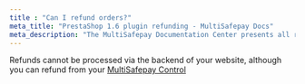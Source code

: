 ```yaml
---
title : "Can I refund orders?"
meta_title: "PrestaShop 1.6 plugin refunding - MultiSafepay Docs"
meta_description: "The MultiSafepay Documentation Center presents all relevant information about our Plugins and API. You can also find support pages for payment methods, tools and general questions as well as the contact details of our Support and Integration Teams."
---
```

Refunds cannot be processed via the backend of your website, although you can refund from your [MultiSafepay Control](https://merchant.multisafepay.com)
